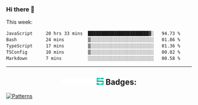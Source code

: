 ### Hi there 👋

This week:
<!--START_SECTION:waka-->

```txt
JavaScript     20 hrs 33 mins  ███████████████████████▓░   94.73 %
Bash           24 mins         ▒░░░░░░░░░░░░░░░░░░░░░░░░   01.86 %
TypeScript     17 mins         ▒░░░░░░░░░░░░░░░░░░░░░░░░   01.36 %
TSConfig       10 mins         ▒░░░░░░░░░░░░░░░░░░░░░░░░   00.82 %
Markdown       7 mins          ░░░░░░░░░░░░░░░░░░░░░░░░░   00.58 %
```

<!--END_SECTION:waka-->

---

<h2 style="text-align:center; font-weight: bold;" align="center"><img src="https://github.com/layer5io/layer5/blob/master/.github/assets/images/layer5/layer5-light-no-trim.svg" width="115px"> Badges: </h2>

<a href= "https://meshery.layer5.io/user/04079145-d65d-4d0f-a40e-533d358bea83?tab=badges"><img height="224px" src = "https://badges.layer5.io/assets/badges/patterns/patterns.png" alt = "Patterns" /></a>
